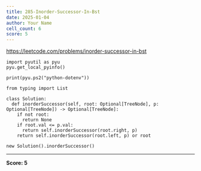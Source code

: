```yaml
---
title: 285-Inorder-Successor-In-Bst
date: 2025-01-04
author: Your Name
cell_count: 6
score: 5
---
```


https://leetcode.com/problems/inorder-successor-in-bst


```
import pyutil as pyu
pyu.get_local_pyinfo()
```


```
print(pyu.ps2("python-dotenv"))
```


```
from typing import List
```


```
class Solution:
  def inorderSuccessor(self, root: Optional[TreeNode], p: Optional[TreeNode]) -> Optional[TreeNode]:
    if not root:
      return None
    if root.val <= p.val:
      return self.inorderSuccessor(root.right, p)
    return self.inorderSuccessor(root.left, p) or root
```


```
new Solution().inorderSuccessor()
```


---
**Score: 5**